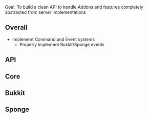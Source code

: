 Goal: To build a clean API to handle Addons and features completely abstracted from server implementations

Overall
------
- Implement Command and Event systems
  - Properly implement Bukkit/Sponge events

API
------


Core
------


Bukkit
------


Sponge
------

